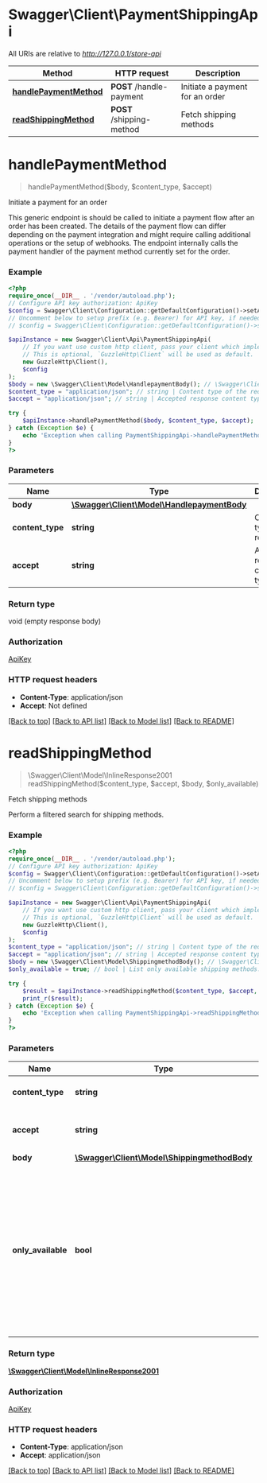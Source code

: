 # Swagger\Client\PaymentShippingApi

All URIs are relative to *http://127.0.0.1/store-api*

Method | HTTP request | Description
------------- | ------------- | -------------
[**handlePaymentMethod**](PaymentShippingApi.md#handlepaymentmethod) | **POST** /handle-payment | Initiate a payment for an order
[**readShippingMethod**](PaymentShippingApi.md#readshippingmethod) | **POST** /shipping-method | Fetch shipping methods

# **handlePaymentMethod**
> handlePaymentMethod($body, $content_type, $accept)

Initiate a payment for an order

This generic endpoint is should be called to initiate a payment flow after an order has been created. The details of the payment flow can differ depending on the payment integration and might require calling additional operations or the setup of webhooks.  The endpoint internally calls the payment handler of the payment method currently set for the order.

### Example
```php
<?php
require_once(__DIR__ . '/vendor/autoload.php');
// Configure API key authorization: ApiKey
$config = Swagger\Client\Configuration::getDefaultConfiguration()->setApiKey('sw-access-key', 'YOUR_API_KEY');
// Uncomment below to setup prefix (e.g. Bearer) for API key, if needed
// $config = Swagger\Client\Configuration::getDefaultConfiguration()->setApiKeyPrefix('sw-access-key', 'Bearer');

$apiInstance = new Swagger\Client\Api\PaymentShippingApi(
    // If you want use custom http client, pass your client which implements `GuzzleHttp\ClientInterface`.
    // This is optional, `GuzzleHttp\Client` will be used as default.
    new GuzzleHttp\Client(),
    $config
);
$body = new \Swagger\Client\Model\HandlepaymentBody(); // \Swagger\Client\Model\HandlepaymentBody | 
$content_type = "application/json"; // string | Content type of the request
$accept = "application/json"; // string | Accepted response content types

try {
    $apiInstance->handlePaymentMethod($body, $content_type, $accept);
} catch (Exception $e) {
    echo 'Exception when calling PaymentShippingApi->handlePaymentMethod: ', $e->getMessage(), PHP_EOL;
}
?>
```

### Parameters

Name | Type | Description  | Notes
------------- | ------------- | ------------- | -------------
 **body** | [**\Swagger\Client\Model\HandlepaymentBody**](../Model/HandlepaymentBody.md)|  |
 **content_type** | **string**| Content type of the request | [default to application/json]
 **accept** | **string**| Accepted response content types | [default to application/json]

### Return type

void (empty response body)

### Authorization

[ApiKey](../../README.md#ApiKey)

### HTTP request headers

 - **Content-Type**: application/json
 - **Accept**: Not defined

[[Back to top]](#) [[Back to API list]](../../README.md#documentation-for-api-endpoints) [[Back to Model list]](../../README.md#documentation-for-models) [[Back to README]](../../README.md)

# **readShippingMethod**
> \Swagger\Client\Model\InlineResponse2001 readShippingMethod($content_type, $accept, $body, $only_available)

Fetch shipping methods

Perform a filtered search for shipping methods.

### Example
```php
<?php
require_once(__DIR__ . '/vendor/autoload.php');
// Configure API key authorization: ApiKey
$config = Swagger\Client\Configuration::getDefaultConfiguration()->setApiKey('sw-access-key', 'YOUR_API_KEY');
// Uncomment below to setup prefix (e.g. Bearer) for API key, if needed
// $config = Swagger\Client\Configuration::getDefaultConfiguration()->setApiKeyPrefix('sw-access-key', 'Bearer');

$apiInstance = new Swagger\Client\Api\PaymentShippingApi(
    // If you want use custom http client, pass your client which implements `GuzzleHttp\ClientInterface`.
    // This is optional, `GuzzleHttp\Client` will be used as default.
    new GuzzleHttp\Client(),
    $config
);
$content_type = "application/json"; // string | Content type of the request
$accept = "application/json"; // string | Accepted response content types
$body = new \Swagger\Client\Model\ShippingmethodBody(); // \Swagger\Client\Model\ShippingmethodBody | 
$only_available = true; // bool | List only available shipping methods. This filters shipping methods methods which can not be used in the actual context because of their availability rule.

try {
    $result = $apiInstance->readShippingMethod($content_type, $accept, $body, $only_available);
    print_r($result);
} catch (Exception $e) {
    echo 'Exception when calling PaymentShippingApi->readShippingMethod: ', $e->getMessage(), PHP_EOL;
}
?>
```

### Parameters

Name | Type | Description  | Notes
------------- | ------------- | ------------- | -------------
 **content_type** | **string**| Content type of the request | [default to application/json]
 **accept** | **string**| Accepted response content types | [default to application/json]
 **body** | [**\Swagger\Client\Model\ShippingmethodBody**](../Model/ShippingmethodBody.md)|  | [optional]
 **only_available** | **bool**| List only available shipping methods. This filters shipping methods methods which can not be used in the actual context because of their availability rule. | [optional]

### Return type

[**\Swagger\Client\Model\InlineResponse2001**](../Model/InlineResponse2001.md)

### Authorization

[ApiKey](../../README.md#ApiKey)

### HTTP request headers

 - **Content-Type**: application/json
 - **Accept**: application/json

[[Back to top]](#) [[Back to API list]](../../README.md#documentation-for-api-endpoints) [[Back to Model list]](../../README.md#documentation-for-models) [[Back to README]](../../README.md)

